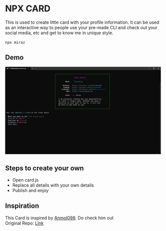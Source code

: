 # NPX CARD

This is used to create little card with your profile information. It can be used as an interactive way to people use your pre-made CLI and check out your social media, etc and get to know me in unique style.

```
npx miraz
```

## Demo

![demo](./images/demo.png)

## Steps to create your own
- Open card.js
- Replace all details with your own details
- Publish and enjoy

## Inspiration

This Card is inspired by [Anmol098](https://github.com/anmol098/). Do check him out \
Original Repo: [Link](https://github.com/anmol098/npx_card)
